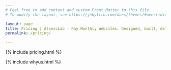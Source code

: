 ```yaml
---
# Feel free to add content and custom Front Matter to this file.
# To modify the layout, see https://jekyllrb.com/docs/themes/#overriding-theme-defaults

layout: page
title: Pricing | AtomicLab - Pay Monthly Websites. Designed, built, delivered and hosted
permalink: /pricing/

---
```



{% include pricing.html %}


{% include whyus.html %}